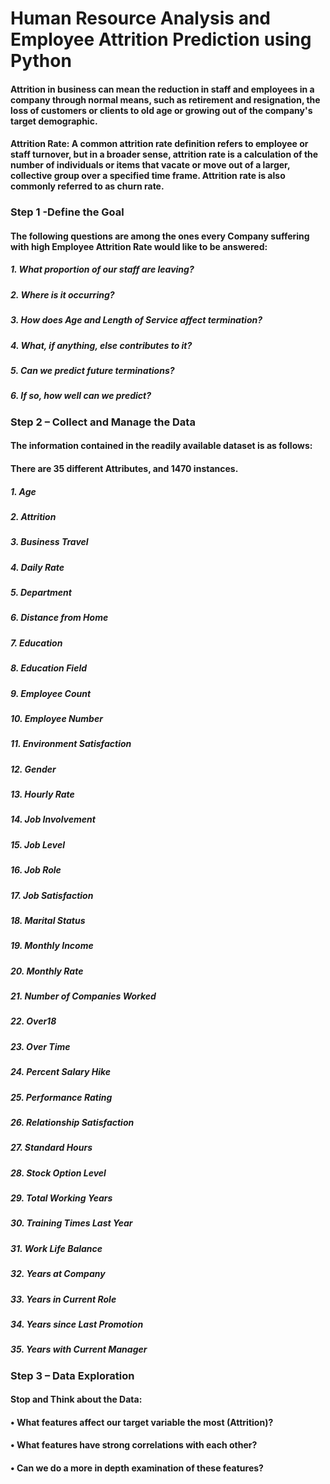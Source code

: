 # Human Resource Analysis and Employee Attrition Prediction using Python

#### Attrition in business can mean the reduction in staff and employees in a company through normal means, such as retirement and resignation, the loss of customers or clients to old age or growing out of the company's target demographic.

#### Attrition Rate: A common attrition rate definition refers to employee or staff turnover, but in a broader sense, attrition rate is a calculation of the number of individuals or items that vacate or move out of a larger, collective group over a specified time frame. Attrition rate is also commonly referred to as churn rate. 

### Step 1 -Define the Goal

#### The following questions are among the ones every Company suffering with high Employee Attrition Rate would like to be answered:

   #####       1. What proportion of our staff are leaving?
   #####       2. Where is it occurring?
   #####       3. How does Age and Length of Service affect termination?
   #####       4. What, if anything, else contributes to it?
   #####       5. Can we predict future terminations?
   #####       6. If so, how well can we predict?
  
  
### Step 2 – Collect and Manage the Data

#### The information contained in the readily available dataset is as follows: 
#### There are 35 different Attributes, and 1470 instances.
##### 1.	Age                         
##### 2.	Attrition                   
##### 3.	Business Travel              
##### 4.	Daily Rate                   
##### 5.	Department                  
##### 6.	Distance from Home            
##### 7.	Education                   
##### 8.	Education Field              
##### 9.	Employee Count               
##### 10. Employee Number              
##### 11. Environment Satisfaction     
##### 12. Gender                      
##### 13. Hourly Rate                  
##### 14. Job Involvement              
##### 15. Job Level                    
##### 16. Job Role                     
##### 17. Job Satisfaction             
##### 18. Marital Status               
##### 19. Monthly Income               
##### 20. Monthly Rate                 
##### 21. Number of Companies Worked          
##### 22. Over18                      
##### 23. Over Time                    
##### 24. Percent Salary Hike           
##### 25. Performance Rating           
##### 26. Relationship Satisfaction    
##### 27. Standard Hours               
##### 28. Stock Option Level            
##### 29. Total Working Years           
##### 30. Training Times Last Year       
##### 31. Work Life Balance             
##### 32. Years at Company             
##### 33. Years in Current Role          
##### 34. Years since Last Promotion    
##### 35. Years with Current Manager        


### Step 3 – Data Exploration 

#### Stop and Think about the Data:
#### •	What features affect our target variable the most (Attrition)?
#### •	What features have strong correlations with each other?
#### •	Can we do a more in depth examination of these features?
